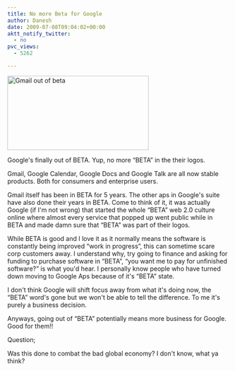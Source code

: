 ```yaml
---
title: No more Beta for Google
author: Danesh
date: 2009-07-08T09:04:02+00:00
aktt_notify_twitter:
  - no
pvc_views:
  - 5262

---
```

[<img loading="lazy" class="alignnone size-full wp-image-1626" title="Gmail out of beta" src="/wp-content/uploads/2009/07/Gmail-out-of-beta.png" alt="Gmail out of beta" width="320" height="168" />][1]

Google's finally out of BETA. Yup, no more &#8220;BETA&#8221; in the their logos.

Gmail, Google Calendar, Google Docs and Google Talk are all now stable products. Both for consumers and enterprise users.

Gmail itself has been in BETA for 5 years. The other aps in Google's suite have also done their years in BETA. Come to think of it, it was actually Google (if I'm not wrong) that started the whole &#8220;BETA&#8221; web 2.0 culture online where almost every service that popped up went public while in BETA and made damn sure that &#8220;BETA&#8221; was part of their logos.

While BETA is good and I love it as it normally means the software is constantly being improved &#8220;work in progress&#8221;, this can sometime scare corp customers away. I understand why, try going to finance and asking for funding to purchase software in &#8220;BETA&#8221;, &#8220;you want me to pay for unfinished software?&#8221; is what you'd hear. I personally know people who have turned down moving to Google Aps because of it's &#8220;BETA&#8221; state.

I don't think Google will shift focus away from what it's doing now, the &#8220;BETA&#8221; word's gone but we won't be able to tell the difference. To me it's purely a business decision.

Anyways, going out of &#8220;BETA&#8221; potentially means more business for Google. Good for them!!

Question;

Was this done to combat the bad global economy? I don't know, what ya think?

 [1]: /wp-content/uploads/2009/07/Gmail-out-of-beta.png